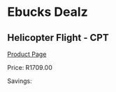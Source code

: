 
# Ebucks Dealz
## Helicopter Flight - CPT
[Product Page](https://www.ebucks.com/web/shop/productSelected.do?prodId=1074809456&catId=363334443)

Price: R1709.00

Savings: 


	